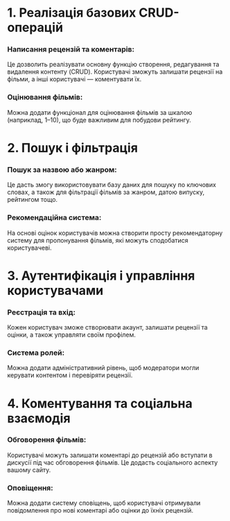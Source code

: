 # 1. Реалізація базових CRUD-операцій
### Написання рецензій та коментарів:
Це дозволить реалізувати основну функцію створення, редагування та видалення контенту (CRUD). Користувачі зможуть залишати рецензії на фільми, а інші користувачі — коментувати їх.
### Оцінювання фільмів:
Можна додати функціонал для оцінювання фільмів за шкалою (наприклад, 1–10), що буде важливим для побудови рейтингу.
# 2. Пошук і фільтрація
### Пошук за назвою або жанром:
Це дасть змогу використовувати базу даних для пошуку по ключових словах, а також для фільтрації фільмів за жанром, датою випуску, рейтингом тощо.
### Рекомендаційна система: 
На основі оцінок користувачів можна створити просту рекомендаторну систему для пропонування фільмів, які можуть сподобатися користувачеві.
# 3. Аутентифікація і управління користувачами
### Реєстрація та вхід:
 Кожен користувач зможе створювати акаунт, залишати рецензії та оцінки, а також управляти своїм профілем.
### Система ролей: 
Можна додати адміністративний рівень, щоб модератори могли керувати контентом і перевіряти рецензії.
# 4. Коментування та соціальна взаємодія
### Обговорення фільмів: 
Користувачі можуть залишати коментарі до рецензій або вступати в дискусії під час обговорення фільмів. Це додасть соціального аспекту вашому сайту.
### Оповіщення: 
Можна додати систему сповіщень, щоб користувачі отримували повідомлення про нові коментарі або оцінки до їхніх рецензій.
